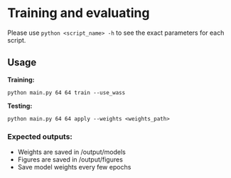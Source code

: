 # Training and evaluating

Please use `python <script_name> -h` to see the exact parameters for each script.

## Usage

**Training:**

`python main.py 64 64 train --use_wass`

**Testing:**

`python main.py 64 64 apply --weights <weights_path>`


### Expected outputs:

- Weights are saved in  /output/models
- Figures are saved in  /output/figures
- Save model weights every few epochs
